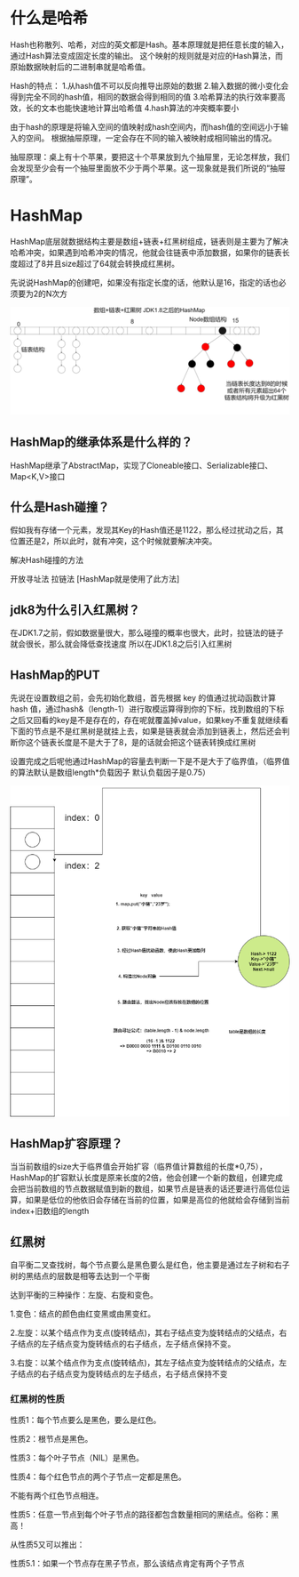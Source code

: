 # 什么是哈希
Hash也称散列、哈希，对应的英文都是Hash。基本原理就是把任意长度的输入，通过Hash算法变成固定长度的输出。
这个映射的规则就是对应的Hash算法，而原始数据映射后的二进制串就是哈希值。

Hash的特点：
1.从hash值不可以反向推导出原始的数据
2.输入数据的微小变化会得到完全不同的hash值，相同的数据会得到相同的值
3.哈希算法的执行效率要高效，长的文本也能快速地计算出哈希值
4.hash算法的冲突概率要小

由于hash的原理是将输入空间的值映射成hash空间内，而hash值的空间远小于输入的空间。
根据抽屉原理，一定会存在不同的输入被映射成相同输出的情况。

抽屉原理：桌上有十个苹果，要把这十个苹果放到九个抽屉里，无论怎样放，我们会发现至少会有一个抽屉里面放不少于两个苹果。这一现象就是我们所说的“抽屉原理”。

# HashMap

HashMap底层就数据结构主要是数组+链表+红黑树组成，链表则是主要为了解决哈希冲突，如果遇到哈希冲突的情况，他就会往链表中添加数据，如果你的链表长度超过了8并且size超过了64就会转换成红黑树。

先说说HashMap的创建吧，如果没有指定长度的话，他默认是16，指定的话也必须要为2的N次方

 ![image-1](images/数组和链表-jdk8.png) 

## HashMap的继承体系是什么样的？
HashMap继承了AbstractMap，实现了Cloneable接口、Serializable接口、Map<K,V>接口

## 什么是Hash碰撞？
假如我有存储一个元素，发现其Key的Hash值还是1122，那么经过扰动之后，其位置还是2，所以此时，就有冲突，这个时候就要解决冲突。

解决Hash碰撞的方法

开放寻址法
拉链法 [HashMap就是使用了此方法]

## jdk8为什么引入红黑树？
在JDK1.7之前，假如数据量很大，那么碰撞的概率也很大，此时，拉链法的链子就会很长，那么就会降低查找速度
所以在JDK1.8之后引入红黑树


## HashMap的PUT

先说在设置数组之前，会先初始化数组，首先根据 key 的值通过扰动函数计算 hash 值，通过hash&（length-1）进行取模运算得到你的下标，找到数组的下标之后又回看的key是不是存在的，存在呢就覆盖掉value，如果key不重复就继续看下面的节点是不是红黑树是就挂上去，如果是链表就会添加到链表上，然后还会判断你这个链表长度是不是大于了8，是的话就会把这个链表转换成红黑树

设置完成之后呢他通过HashMap的容量去判断一下是不是大于了临界值，（临界值的算法默认是数组length*负载因子 默认负载因子是0.75）

 ![image-1](images/数组和链表-第3页.png)


## HashMap扩容原理？
当当前数组的size大于临界值会开始扩容（临界值计算数组的长度*0,75），  HashMap的扩容默认长度是原来长度的2倍，他会创建一个新的数组，创建完成会把当前数组的节点数据赋值到新的数组，如果节点是链表的话还要进行高低位运算，如果是低位的他依旧会存储在当前的位置，如果是高位的他就给会存储到当前index+旧数组的length

## 红黑树

自平衡二叉查找树，每个节点要么是黑色要么是红色，他主要是通过左子树和右子树的黑结点的层数是相等去达到一个平衡

 达到平衡的三种操作：左旋、右旋和变色。

1.变色：结点的颜色由红变黑或由黑变红。

2.左旋：以某个结点作为支点(旋转结点)，其右子结点变为旋转结点的父结点，右子结点的左子结点变为旋转结点的右子结点，左子结点保持不变。

3.右旋：以某个结点作为支点(旋转结点)，其左子结点变为旋转结点的父结点，左子结点的右子结点变为旋转结点的左子结点，右子结点保持不变

### 红黑树的性质

性质1：每个节点要么是黑色，要么是红色。

性质2：根节点是黑色。

性质3：每个叶子节点（NIL）是黑色。

性质4：每个红色节点的两个子节点一定都是黑色。

不能有两个红色节点相连。

性质5：任意一节点到每个叶子节点的路径都包含数量相同的黑结点。俗称：黑高！

从性质5又可以推出：

性质5.1：如果一个节点存在黑子节点，那么该结点肯定有两个子节点
